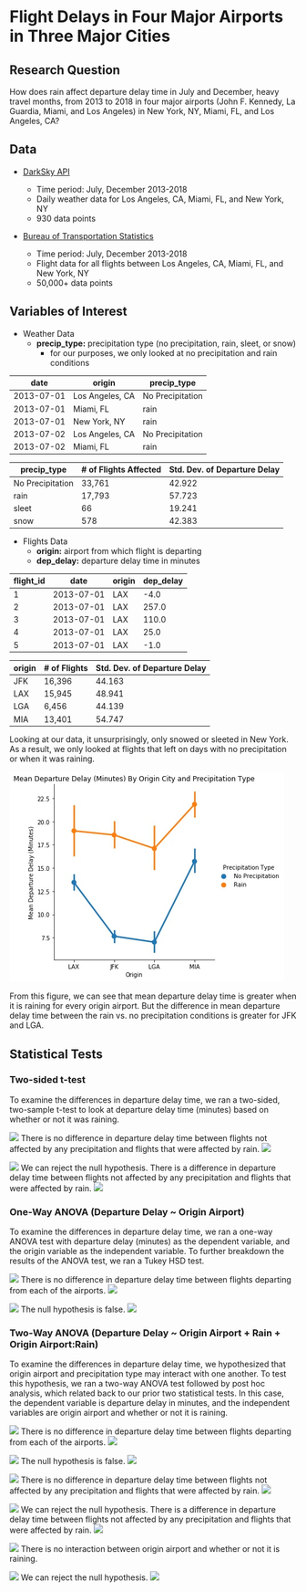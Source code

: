 # Flight Delays in Four Major Airports in Three Major Cities

## Research Question

How does rain affect departure delay time in July and December, heavy travel months, from 2013 to 2018 in four major airports (John F. Kennedy, La Guardia, Miami, and Los Angeles) in New York, NY, Miami, FL, and Los Angeles, CA?

## Data
* [DarkSky API](https://darksky.net/dev)
    * Time period: July, December 2013-2018
    * Daily weather data for Los Angeles, CA, Miami, FL, and New York, NY
    * 930 data points


* [Bureau of Transportation Statistics](https://transtats.bts.gov/DL_SelectFields.asp?Table_ID=236&DB_Short_Name=On-Time)
    * Time period: July, December 2013-2018
    * Flight data for all flights between Los Angeles, CA, Miami, FL, and New York, NY
    * 50,000+ data points

## Variables of Interest
* Weather Data
    * **precip_type:** precipitation type (no precipitation, rain, sleet, or snow)
        * for our purposes, we only looked at no precipitation and rain conditions

|             date |           origin |      precip_type |
| ---------------- | ---------------- | ---------------- |
|       2013-07-01 |  Los Angeles, CA | No Precipitation |
|       2013-07-01 |        Miami, FL |             rain |
|       2013-07-01 |     New York, NY |             rain |
|       2013-07-02 |  Los Angeles, CA | No Precipitation |
|       2013-07-02 |        Miami, FL |             rain |

|      precip_type | # of Flights Affected | Std. Dev. of Departure Delay |
| ---------------- | --------------------- | ---------------------------- |
| No Precipitation |                33,761 |                       42.922 |
|             rain |                17,793 |                       57.723 |
|            sleet |                    66 |                       19.241 |
|             snow |                   578 |                       42.383 |

* Flights Data
    * **origin:** airport from which flight is departing
    * **dep_delay:** departure delay time in minutes
    
|   flight_id |       date |     origin |  dep_delay |
| ----------- | ---------- | ---------- | ---------- |
|           1 | 2013-07-01 |        LAX |       -4.0 |
|           2 | 2013-07-01 |        LAX |      257.0 |
|           3 | 2013-07-01 |        LAX |      110.0 |
|           4 | 2013-07-01 |        LAX |       25.0 |
|           5 | 2013-07-01 |        LAX |       -1.0 |

|        origin | # of Flights | Std. Dev. of Departure Delay |
| ------------- | ------------ | ---------------------------- |
|           JFK |       16,396 |                       44.163 |
|           LAX |       15,945 |                       48.941 |
|           LGA |        6,456 |                       44.139 |
|           MIA |       13,401 |                       54.747 |

Looking at our data, it unsurprisingly, only snowed or sleeted in New York. As a result, we only looked at flights that left on days with no precipitation or when it was raining.

![](fig1_interaction_plot.jpg)

From this figure, we can see that mean departure delay time is greater when it is raining for every origin airport. But the difference in mean departure delay time between the rain vs. no precipitation conditions is greater for JFK and LGA.

## Statistical Tests
### Two-sided t-test

To examine the differences in departure delay time, we ran a two-sided, two-sample t-test to look at departure delay time (minutes) based on whether or not it was raining.

<img src="https://render.githubusercontent.com/render/math?math=H_0 :"> There is no difference in departure delay time between flights not affected by any precipitation and flights that were affected by rain. <img src="https://render.githubusercontent.com/render/math?math=(D_{\text{no rain}} = D_{\text{rain}})">

<img src="https://render.githubusercontent.com/render/math?math=H_a :"> We can reject the null hypothesis. There is a difference in departure delay time between flights not affected by any precipitation and flights that were affected by rain. <img src="https://render.githubusercontent.com/render/math?math=(D_{\text{no rain}} \neq D_{\text{rain}})">

### One-Way ANOVA (Departure Delay ~ Origin Airport)

To examine the differences in departure delay time, we ran a one-way ANOVA test with departure delay (minutes) as the dependent variable, and the origin variable as the independent variable. To further breakdown the results of the ANOVA test, we ran a Tukey HSD test.

<img src="https://render.githubusercontent.com/render/math?math=H_0 :"> There is no difference in departure delay time between flights departing from each of the airports. <img src="https://render.githubusercontent.com/render/math?math=(D_{JFK} = D_{LGA} = D_{LAX} = D_{MIA})">

<img src="https://render.githubusercontent.com/render/math?math=H_a :"> The null hypothesis is false. <img src="https://render.githubusercontent.com/render/math?math=(H_0 \text{ is false})">

### Two-Way ANOVA (Departure Delay ~ Origin Airport + Rain + Origin Airport:Rain)

To examine the differences in departure delay time, we hypothesized that origin airport and precipitation type may interact with one another. To test this hypothesis, we ran a two-way ANOVA test followed by post hoc analysis, which related back to our prior two statistical tests. In this case, the dependent variable is departure delay in minutes, and the independent variables are origin airport and whether or not it is raining.

<img src="https://render.githubusercontent.com/render/math?math=H_0 :"> There is no difference in departure delay time between flights departing from each of the airports. <img src="https://render.githubusercontent.com/render/math?math=(D_{JFK} = D_{LGA} = D_{LAX} = D_{MIA})">

<img src="https://render.githubusercontent.com/render/math?math=H_a :"> The null hypothesis is false. <img src="https://render.githubusercontent.com/render/math?math=(H_0 \text{ is false})">

<img src="https://render.githubusercontent.com/render/math?math=H_0 :"> There is no difference in departure delay time between flights not affected by any precipitation and flights that were affected by rain. <img src="https://render.githubusercontent.com/render/math?math=(D_{\text{no rain}} = D_{\text{rain}})">

<img src="https://render.githubusercontent.com/render/math?math=H_a :"> We can reject the null hypothesis. There is a difference in departure delay time between flights not affected by any precipitation and flights that were affected by rain. <img src="https://render.githubusercontent.com/render/math?math=(D_{\text{no rain}} \neq D_{\text{rain}})">

<img src="https://render.githubusercontent.com/render/math?math=H_0 :"> There is no interaction between origin airport and whether or not it is raining.

<img src="https://render.githubusercontent.com/render/math?math=H_a :"> We can reject the null hypothesis. <img src="https://render.githubusercontent.com/render/math?math=(H_0 \text{ is false})">
